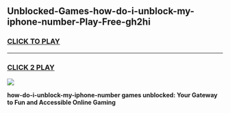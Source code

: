 
## Unblocked-Games-how-do-i-unblock-my-iphone-number-Play-Free-gh2hi
<h3>
<a href="https://premium76.site?title=how-do-i-unblock-my-iphone-number&ref=10A">CLICK TO PLAY</a></h3>
<hr>

<h3>
<a href="https://premium76.site?title=how-do-i-unblock-my-iphone-number&ref=10A">CLICK 2 PLAY</a>
  
</h3>

<a href="https://premium76.site?title=how-do-i-unblock-my-iphone-number&ref=10A"><img src="https://clearcache.store/games.png"></a>


**how-do-i-unblock-my-iphone-number games unblocked: Your Gateway to Fun and Accessible Online Gaming**
